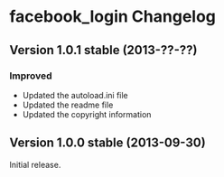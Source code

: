 facebook_login Changelog
========================

Version 1.0.1 stable (2013-??-??)
---------------------------------

### Improved
- Updated the autoload.ini file
- Updated the readme file
- Updated the copyright information


Version 1.0.0 stable (2013-09-30)
---------------------------------

Initial release.